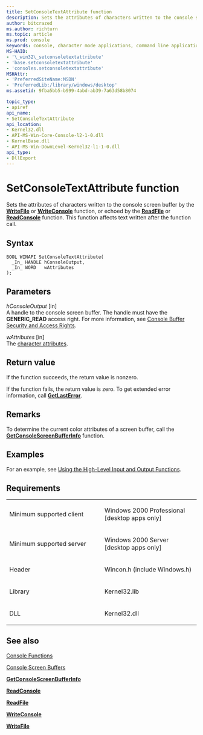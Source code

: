 ```yaml
---
title: SetConsoleTextAttribute function
description: Sets the attributes of characters written to the console screen buffer by the WriteFile or WriteConsole function, or echoed by the ReadFile or ReadConsole function.
author: bitcrazed
ms.author: richturn
ms.topic: article
ms.prod: console
keywords: console, character mode applications, command line applications, terminal applications, console api
MS-HAID:
- '\_win32\_setconsoletextattribute'
- 'base.setconsoletextattribute'
- 'consoles.setconsoletextattribute'
MSHAttr:
- 'PreferredSiteName:MSDN'
- 'PreferredLib:/library/windows/desktop'
ms.assetid: 9fba5bb5-b999-4abd-ab39-7a63d58b8074

topic_type:
- apiref
api_name:
- SetConsoleTextAttribute
api_location:
- Kernel32.dll
- API-MS-Win-Core-Console-l2-1-0.dll
- KernelBase.dll
- API-MS-Win-DownLevel-Kernel32-l1-1-0.dll
api_type:
- DllExport
---
```


# SetConsoleTextAttribute function


Sets the attributes of characters written to the console screen buffer by the [**WriteFile**](https://msdn.microsoft.com/library/windows/desktop/aa365747) or [**WriteConsole**](writeconsole.md) function, or echoed by the [**ReadFile**](https://msdn.microsoft.com/library/windows/desktop/aa365467) or [**ReadConsole**](readconsole.md) function. This function affects text written after the function call.

Syntax
------

```ManagedCPlusPlus
BOOL WINAPI SetConsoleTextAttribute(
  _In_ HANDLE hConsoleOutput,
  _In_ WORD   wAttributes
);
```

Parameters
----------

*hConsoleOutput* \[in\]  
A handle to the console screen buffer. The handle must have the **GENERIC\_READ** access right. For more information, see [Console Buffer Security and Access Rights](console-buffer-security-and-access-rights.md).

*wAttributes* \[in\]  
The [character attributes](console-screen-buffers.md#_win32_font_attributes).

Return value
------------

If the function succeeds, the return value is nonzero.

If the function fails, the return value is zero. To get extended error information, call [**GetLastError**](https://msdn.microsoft.com/library/windows/desktop/ms679360).

Remarks
-------

To determine the current color attributes of a screen buffer, call the [**GetConsoleScreenBufferInfo**](getconsolescreenbufferinfo.md) function.

Examples
--------

For an example, see [Using the High-Level Input and Output Functions](using-the-high-level-input-and-output-functions.md).

Requirements
------------

<table>
<colgroup>
<col width="50%" />
<col width="50%" />
</colgroup>
<tbody>
<tr class="odd">
<td><p>Minimum supported client</p></td>
<td><p>Windows 2000 Professional [desktop apps only]</p></td>
</tr>
<tr class="even">
<td><p>Minimum supported server</p></td>
<td><p>Windows 2000 Server [desktop apps only]</p></td>
</tr>
<tr class="odd">
<td><p>Header</p></td>
<td>Wincon.h (include Windows.h)</td>
</tr>
<tr class="even">
<td><p>Library</p></td>
<td>Kernel32.lib</td>
</tr>
<tr class="odd">
<td><p>DLL</p></td>
<td>Kernel32.dll</td>
</tr>
<tr class="even">
</tr>
<tr class="odd">
</tr>
<tr class="even">
</tr>
</tbody>
</table>

## <span id="see_also"></span>See also


[Console Functions](console-functions.md)

[Console Screen Buffers](console-screen-buffers.md)

[**GetConsoleScreenBufferInfo**](getconsolescreenbufferinfo.md)

[**ReadConsole**](readconsole.md)

[**ReadFile**](https://msdn.microsoft.com/library/windows/desktop/aa365467)

[**WriteConsole**](writeconsole.md)

[**WriteFile**](https://msdn.microsoft.com/library/windows/desktop/aa365747)

 

 




